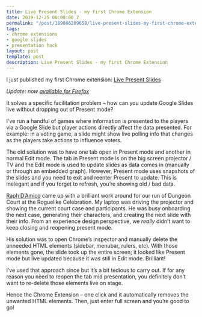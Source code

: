 ```yaml
---
title: Live Present Slides - my first Chrome Extension
date: 2019-12-25 00:00:00 Z
permalink: "/post/189866209658/live-present-slides-my-first-chrome-extension"
tags:
- chrome extensions
- google slides
- presentation hack
layout: post
template: post
description: Live Present Slides - my first Chrome Extension
---
```


<p>I just published my first Chrome extension: <a href="https://chrome.google.com/webstore/detail/live-present-slides/fgnaekpcnnenhhdnkidokjmogogjbkkm">Live Present Slides</a>

<p><i>Update: now <a href="https://addons.mozilla.org/en-US/firefox/addon/live-present-slides/">available for Firefox</a></i></p>

It solves a specific facilitation problem – how can you update Google Slides live without dropping out of Present mode?</p><p>I've run a handful of games where information is presented to the players via a Google Slide but player actions directly affect the data presented. For example: in a voting game, a slide might show live polling info that changes as the players take actions to influence voters.</p><p>The old solution was to have one tab open in Present mode and another in normal Edit mode. The tab in Present mode is on the big screen projector / TV and the Edit mode is used to update slides as data comes in (manually or through an embedded graph). However, Present mode uses snapshots of the slides and you need to exit and reenter Present to update. This is inelegant and if you forget to refresh, you’re showing old / bad data.<br></p><p><a href="http://www.raphdamico.com/">Raph D’Amico</a> came up with a brilliant work around for our run of Dungeon Court at the Roguelike Celebration. My laptop was driving the projector and showing the current court case and participants. He was busy onboarding the next case, generating their characters, and creating the next slide with their info. From an experience design perspective, we <i>really</i> didn’t want to keep closing and reopening present mode.</p><p>His solution was to open Chrome’s inspector and manually delete the unneeded HTML elements (sidebar, menubar, rulers, etc). With those elements gone, the slide took up the entire screen; it looked like Present mode but live updated because it was still in Edit mode. Brilliant!</p><p>I’ve used that approach since but it’s a bit tedious to carry out. If for any reason you need to reopen the tab mid presentation, you definitely don’t want to re-delete those elements live on stage.</p><p>Hence the Chrome Extension – one click and it automatically removes the unwanted HTML elements. Then, just enter full screen and you’re good to go!</p>